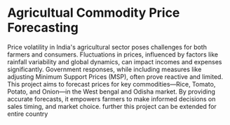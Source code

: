 # Agricultual Commodity Price Forecasting
Price volatility in India's agricultural sector poses challenges for both farmers and consumers. Fluctuations in prices, influenced by factors like rainfall variability and global dynamics, can impact incomes and expenses significantly. Government responses, while including measures like adjusting Minimum Support Prices (MSP), often prove reactive and limited. 
This project aims to forecast prices for key commodities—Rice, Tomato, Potato, and Onion—in the West bengal and Odisha market. By providing accurate forecasts, it empowers farmers to make informed decisions on sales timing, and market choice. further this project can be extended for entire country 

